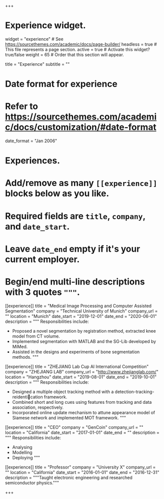 +++
# Experience widget.
widget = "experience"  # See https://sourcethemes.com/academic/docs/page-builder/
headless = true  # This file represents a page section.
active = true  # Activate this widget? true/false
weight = 65  # Order that this section will appear.

title = "Experience"
subtitle = ""

# Date format for experience
#   Refer to https://sourcethemes.com/academic/docs/customization/#date-format
date_format = "Jan 2006"

# Experiences.
#   Add/remove as many `[[experience]]` blocks below as you like.
#   Required fields are `title`, `company`, and `date_start`.
#   Leave `date_end` empty if it's your current employer.
#   Begin/end multi-line descriptions with 3 quotes `"""`.

[[experience]]
  title = "Medical Image Processing and Computer Assisted Segmentation"
  company = "Technical University of Munich"
  company_url = ""
  location = "Munich"
  date_start = "2019-12-01"
  date_end = "2020-06-01"
  description = """
  Responsibilities include:

  * Proposed a novel segmentation by registration method, extracted knee model from CT volume.
  * Implemented segmentation with MATLAB and the SG-Lib developed by MiMed.
  * Assisted in the designs and experiments of bone segmentation methods.
  """

[[experience]]
  title = "ZHEJIANG Lab Cup AI International Competition"
  company = "ZHEJIANG LAB"
  company_url = "http://www.zhejianglab.com/"
  location = "Hangzhou"
  date_start = "2019-08-01"
  date_end = "2019-10-01"
  description = """
  Responsibilities include:
  
  * Designed a multiple object tracking method with a detection-tracking-reidentication framework.
  * Combined short and long cues using features from tracking and data association, respectively.
  * Incorporated online update mechanism to attune appearance model of Siamese network and implemented MOT framework.
  """

[[experience]]
  title = "CEO"
  company = "GenCoin"
  company_url = ""
  location = "California"
  date_start = "2017-01-01"
  date_end = ""
  description = """
  Responsibilities include:
  
  * Analysing
  * Modelling
  * Deploying
  """

[[experience]]
  title = "Professor"
  company = "University X"
  company_url = ""
  location = "California"
  date_start = "2016-01-01"
  date_end = "2016-12-31"
  description = """Taught electronic engineering and researched semiconductor physics."""

+++

